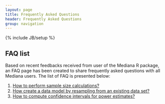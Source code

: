 ```yaml
---
layout: page
title: Frequently Asked Questions
header: Frequently Asked Questions
group: navigation
---
```

{% include JB/setup %}

## FAQ list

Based on recent feedbacks received from user of the Mediana R package, an FAQ page has been created to share frequently asked questions with all Mediana users. The list of FAQ is presented below:

1. [How to perform sample size calculations?](FAQ_Sample_Size.html)
1. [How create a data model by resampling from an existing data set?](FAQ_Sample_Data_Set.html)
1. [How to compute confidence intervals for power estimates?](FAQ_CI.html)